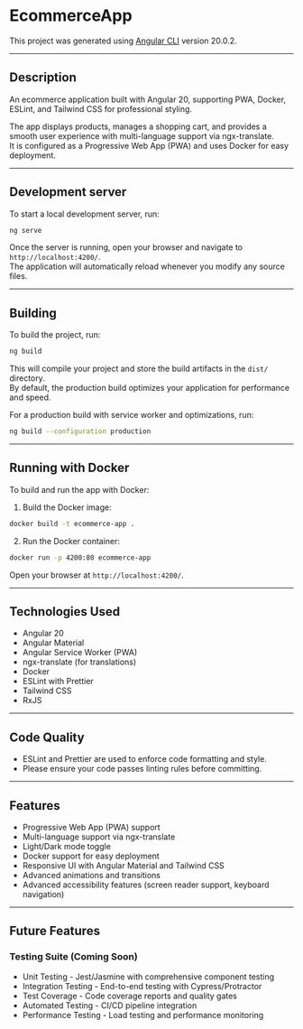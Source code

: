 # EcommerceApp

This project was generated using [Angular CLI](https://github.com/angular/angular-cli) version 20.0.2.

---

## Description

An ecommerce application built with Angular 20, supporting PWA, Docker, ESLint, and Tailwind CSS for professional styling.

The app displays products, manages a shopping cart, and provides a smooth user experience with multi-language support via ngx-translate.  
It is configured as a Progressive Web App (PWA) and uses Docker for easy deployment.

---

## Development server

To start a local development server, run:

```bash
ng serve
```

Once the server is running, open your browser and navigate to `http://localhost:4200/`.  
The application will automatically reload whenever you modify any source files.

---

## Building

To build the project, run:

```bash
ng build
```

This will compile your project and store the build artifacts in the `dist/` directory.  
By default, the production build optimizes your application for performance and speed.

For a production build with service worker and optimizations, run:

```bash
ng build --configuration production
```

---

## Running with Docker

To build and run the app with Docker:

1. Build the Docker image:

```bash
docker build -t ecommerce-app .
```

2. Run the Docker container:

```bash
docker run -p 4200:80 ecommerce-app
```

Open your browser at `http://localhost:4200/`.

---

## Technologies Used

- Angular 20  
- Angular Material  
- Angular Service Worker (PWA)  
- ngx-translate (for translations)  
- Docker  
- ESLint with Prettier  
- Tailwind CSS  
- RxJS  

---

## Code Quality

- ESLint and Prettier are used to enforce code formatting and style.  
- Please ensure your code passes linting rules before committing.

---

## Features

- Progressive Web App (PWA) support  
- Multi-language support via ngx-translate  
- Light/Dark mode toggle
- Docker support for easy deployment  
- Responsive UI with Angular Material and Tailwind CSS
- Advanced animations and transitions
- Advanced accessibility features (screen reader support, keyboard navigation)


---

## Future Features

### Testing Suite (Coming Soon)
- Unit Testing - Jest/Jasmine with comprehensive component testing
- Integration Testing - End-to-end testing with Cypress/Protractor
- Test Coverage - Code coverage reports and quality gates
- Automated Testing - CI/CD pipeline integration
- Performance Testing - Load testing and performance monitoring